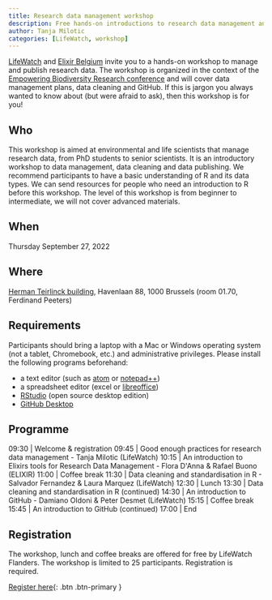 ```yaml
---
title: Research data management workshop
description: Free hands-on introductions to research data management and publication.
author: Tanja Milotic
categories: [LifeWatch, workshop]
---
```


[LifeWatch](https://www.lifewatch.be/) and [Elixir Belgium](https://www.elixir-belgium.org/) invite you to a hands-on workshop to manage and publish research data. The workshop is organized in the context of the [Empowering Biodiversity Research conference](https://www.biodiversity.be/4443) and will cover data management plans, data cleaning and GitHub. If this is jargon you always wanted to know about (but were afraid to ask), then this workshop is for you!

## Who

This workshop is aimed at environmental and life scientists that manage research data, from PhD students to senior scientists. It is an introductory workshop to data management, data cleaning and data publishing. We recommend participants to have a basic understanding of R and its data types. We can send resources for people who need an introduction to R before this workshop. The level of this workshop is from beginner to intermediate, we will not cover advanced materials. 

## When

Thursday September 27, 2022

## Where

[Herman Teirlinck building](https://www.vlaanderen.be/vlaamse-overheid/gebouwen/herman-teirlinckgebouw), Havenlaan 88, 1000 Brussels (room 01.70, Ferdinand Peeters)

## Requirements

Participants should bring a laptop with a Mac or Windows operating system (not a tablet, Chromebook, etc.) and administrative privileges. Please install the following programs beforehand:
- a text editor (such as [atom](https://atom.io/) or [notepad++](https://notepad-plus-plus.org/))
- a spreadsheet editor (excel or [libreoffice](https://www.libreoffice.org/))
- [RStudio](https://rstudio.com/products/rstudio/#Desktop) (open source desktop edition)
- [GitHub Desktop](https://desktop.github.com/)

## Programme

09:30 | Welcome & registration
09:45 | Good enough practices for research data management - Tanja Milotic (LifeWatch)
10:15 | An introduction to Elixirs tools for Research Data Management - Flora D'Anna & Rafael Buono (ELIXIR)
11:00 | Coffee break
11:30 | Data cleaning and standardisation in R - Salvador Fernandez & Laura Marquez (LifeWatch)
12:30 | Lunch
13:30 | Data cleaning and standardisation in R (continued)
14:30 | An introduction to GitHub - Damiano Oldoni & Peter Desmet (LifeWatch)
15:15 | Coffee break
15:45 | An introduction to GitHub (continued)
17:00 | End

## Registration

The workshop, lunch and coffee breaks are offered for free by LifeWatch Flanders. The workshop is limited to 25 participants. Registration is required.

[Register here](https://docs.google.com/forms/d/e/1FAIpQLScMEfe7dRhGoAIXrE7WPFwYc7o6JKZ1s_rOLllcNjQUy671pg/viewform){: .btn .btn-primary }
